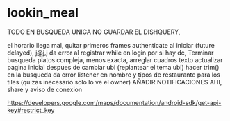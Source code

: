 # lookin_meal

TODO
EN BUSQUEDA UNICA NO GUARDAR EL DISHQUERY,

el horario llega mal,
quitar primeros frames authenticate al iniciar (future delayed),
j@j.j da error al registrar
while en login por si hay dc,
Terminar busqueda platos compleja, menos exacta,
arreglar cuadros texto
actualizar pagina inicial despues de cambiar ubi (replantear el tema ubi)
hacer trim() en la busqueda da error
listener en nombre y tipos de restaurante para los tiles (quizas inecesario solo lo ve el owner)
AÑADIR NOTIFICACIONES AHI,
share y aviso de conexion

https://developers.google.com/maps/documentation/android-sdk/get-api-key#restrict_key


 
